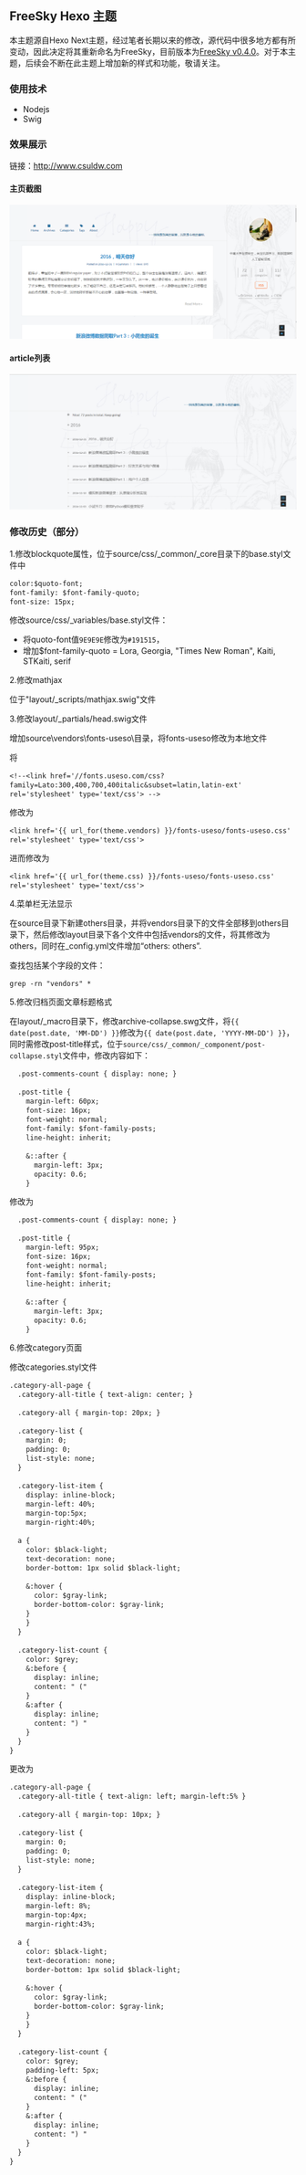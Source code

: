 ## FreeSky Hexo 主题

本主题源自Hexo Next主题，经过笔者长期以来的修改，源代码中很多地方都有所变动，因此决定将其重新命名为FreeSky，目前版本为[FreeSky v0.4.0](https://github.com/csuldw/FreeSky/releases/tag/v0.4.0)。对于本主题，后续会不断在此主题上增加新的样式和功能，敬请关注。

### 使用技术

- Nodejs
- Swig

### 效果展示

链接：http://www.csuldw.com

#### 主页截图

![](./source/images/freesky-index.png)

#### article列表

![](./source/images/freesky-article.png)


### 修改历史（部分）

1.修改blockquote属性，位于source/css/_common/_core目录下的base.styl文件中

```
color:$quoto-font;
font-family: $font-family-quoto;
font-size: 15px;
```

 修改source/css/_variables/base.styl文件：

- 将quoto-font值`9E9E9E`修改为`#191515`，
- 增加$font-family-quoto	  =  Lora, Georgia, "Times New Roman", Kaiti, STKaiti, serif


2.修改mathjax

位于"layout/_scripts/mathjax.swig"文件


3.修改layout/_partials/head.swig文件

增加source\vendors\fonts-useso\目录，将fonts-useso修改为本地文件

将

```
<!--<link href='//fonts.useso.com/css?family=Lato:300,400,700,400italic&subset=latin,latin-ext' rel='stylesheet' type='text/css'> -->
```
修改为

```
<link href='{{ url_for(theme.vendors) }}/fonts-useso/fonts-useso.css' rel='stylesheet' type='text/css'>
```

进而修改为

```
<link href='{{ url_for(theme.css) }}/fonts-useso/fonts-useso.css' rel='stylesheet' type='text/css'>
```

4.菜单栏无法显示

在source目录下新建others目录，并将vendors目录下的文件全部移到others目录下，然后修改layout目录下各个文件中包括vendors的文件，将其修改为others，同时在_config.yml文件增加“others: others”.

查找包括某个字段的文件：

```
grep -rn "vendors" *
```

5.修改归档页面文章标题格式

在layout/_macro目录下，修改archive-collapse.swg文件，将`{{ date(post.date, 'MM-DD') }}`修改为`{{ date(post.date, 'YYYY-MM-DD') }}`，同时需修改post-title样式，位于`source/css/_common/_component/post-collapse.styl`文件中，修改内容如下：

```
  .post-comments-count { display: none; }

  .post-title {
    margin-left: 60px;
    font-size: 16px;
    font-weight: normal;
    font-family: $font-family-posts;
    line-height: inherit;

    &::after {
      margin-left: 3px;
      opacity: 0.6;
    }
```

修改为

```
  .post-comments-count { display: none; }

  .post-title {
    margin-left: 95px;
    font-size: 16px;
    font-weight: normal;
    font-family: $font-family-posts;
    line-height: inherit;

    &::after {
      margin-left: 3px;
      opacity: 0.6;
    }
```


6.修改category页面

修改categories.styl文件

```
.category-all-page {
  .category-all-title { text-align: center; }

  .category-all { margin-top: 20px; }

  .category-list {
    margin: 0;
    padding: 0;
    list-style: none;
  }

  .category-list-item {
    display: inline-block;
    margin-left: 40%;
    margin-top:5px;
    margin-right:40%;

  a {
    color: $black-light;
    text-decoration: none;
    border-bottom: 1px solid $black-light;
    
    &:hover {
      color: $gray-link;
      border-bottom-color: $gray-link;
    }
    }
  }

  .category-list-count {
    color: $grey;
    &:before {
      display: inline;
      content: " ("
    }
    &:after {
      display: inline;
      content: ") "
    }
  }
}
```

更改为

```
.category-all-page {
  .category-all-title { text-align: left; margin-left:5% }

  .category-all { margin-top: 10px; }

  .category-list {
    margin: 0;
    padding: 0;
    list-style: none;
  }

  .category-list-item {
    display: inline-block;
    margin-left: 8%;
    margin-top:4px;
    margin-right:43%;

  a {
    color: $black-light;
    text-decoration: none;
    border-bottom: 1px solid $black-light;
    
    &:hover {
      color: $gray-link;
      border-bottom-color: $gray-link;
    }
    }
  }

  .category-list-count {
    color: $grey;
    padding-left: 5px;
    &:before {
      display: inline;
      content: " ("
    }
    &:after {
      display: inline;
      content: ") "
    }
  }
}

```